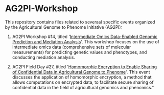 # AG2PI-Workshop

This repository contains files related to severaal specific events organized by the Agricultural Genome to Phenome Initiative (AG2PI):

1. AG2PI Workshop #14, titled '[Intermediate Omics Data-Enabled Genomic Prediction and Mediation Analysis](https://www.ag2pi.org/workshops-and-activities/workshop-2022-07-26/)'. This workshop focuses on the use of intermediate omics data (comprehensive sets of molecular measurements) for predicting genetic values and phenotypes, and conducting mediation analysis.

2. AG2PI Field Day #27, titled '[Homomorphic Encryption to Enable Sharing of Confidential Data in Agricultural Genome to Phenome](https://www.ag2pi.org/workshops-and-activities/field-day-2023-06-21/)'. This event discusses the application of homomorphic encryption, a method that allows computations on encrypted data, to facilitate secure sharing of confidential data in the field of agricultural genomics and phenomics."





